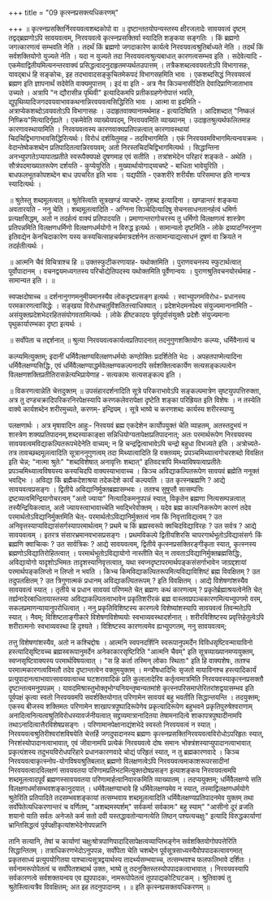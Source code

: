 +++
title = "09 कृत्स्नप्रसक्त्यधिकरणम्"

+++
॥ कृत्स्नप्रसक्तिर्निरवयवत्वशब्दकोपो वा ॥ दृष्टान्ततयोपन्यस्तस्य क्षीरजलादेः सावयवत्वं दृष्टम् तद्वद्ब्रह्मणोऽपि सावयवत्वम्, निरवयवत्वे कृत्स्नप्रसक्तिर्वा स्यादिति शङ्कया सङ्गतिः । किं ब्रह्मणो जगत्कारणत्वं सम्भवति नेति । तदर्थं किं ब्रह्मणो जगदाकारेण कार्यत्वे निरवयवत्वश्रुतिर्बाध्यते नेति । तदर्थं किं सर्वशक्तियोगो युज्यते नेति । यदा न युज्यते तदा निरवयवत्वश्रुत्यबाधात् कारणत्वसम्भव इति । सदेवेत्यादि - एकमेवाद्वितीयमित्यनन्तरवाक्यं प्रसिद्धत्वादनुदाहृतमप्यर्थतउपात्तम् । तत्रैकशब्दत्ववयवतोऽपि विभागासहः, यावद्बाधं हि सङ्कोचः, इह तदभावादसङ्कुचितमेकपदं विभागसहमिति भावः । एकशब्दसिद्धं निरवयवत्वं ब्रह्मण इति ज्ञापनार्थं सदेवेति वाक्यमुपात्तम् । इदं वा इति - अत्र नैव किञ्चनासीदिति देवादिप्राणिजाताभाव उच्यते । अत्रापि "न द्यौरासीन्न पृथिवी" इत्यादिकमपि प्रतीकग्रहणेनोपात्तं भवति, द्युपृथिव्यादिजगदवयवाभावकथनान्निरवयवत्वसिद्धिरिति भावः । आत्मा वा इदमिति - अत्राप्येकशब्दोऽवयवतोऽपि विभागासहः । उदाहृतवाक्यानामर्थमाह - इत्यादिष्विति । आदिशब्दात् "निष्कलं निष्क्रिय"मित्यादिर्गृह्यते । एकमेवेति व्याख्येयपदम्, निरवयवमिति व्याख्यानम् । उदाहृतश्रुत्यर्थफलितमाह कारणावस्थायामिति । निरवयवत्वस्य कारणवाक्यप्रतिपन्नत्वात् कारणावस्थायां चिदचिद्विभागाभावसिद्धिरित्यर्थः। विरोधं दर्शयितुमाह - तदविभागमिति । एकं निरवयवमविभागमित्यन्वयक्रमः । वेदान्तेष्वेकशब्देन प्रतिपादितत्वान्निरवयवम्; अतो निरस्तचिदचिद्विभागमित्यर्थः । सिद्धान्तिना अनभ्युपगतेऽप्यापातप्रतीते स्वरूपैक्यपक्षे दूषणमाह एवं सतीति । तत्रांशभेदेन परिहारं शङ्कते - अथेति । सौत्रंपदमाख्यातरूपेण दर्शयति - कुप्येयुरिति । मुख्यार्थायोगाद्य्वचष्टे - बाधिता भावेयुरिति । बाधफलभूतकोपशब्देन बाध उपचरित इति भावः । यद्यपीति - एकशरीरे शरीर्यंशः परिसमाप्त इति नान्यत्र स्यादित्यर्थः ।

॥ श्रुतेस्तु शब्दमूलत्वात् ॥ श्रुतेस्त्विति सूत्रखण्डं व्याचष्टे- तुशब्द इत्यादिना । खण्डान्तरं शङ्कया अवतारयति - ननु चेति । शब्दमूलत्वादिति - अग्निना सिञ्चेदित्यादिषु सेचनसाधनतानर्हत्वं धमिर्णः प्रत्यक्षसिद्धम्, अतो न तदर्हत्वं वाक्यं प्रतिपादयति । प्रमाणान्तरागोचरस्य तु धर्मिणो विलक्षणत्वं शास्त्रेण प्रतिपन्नमिति विलक्षणधर्मिणो विलक्षणधर्मयोगो न विरुद्ध इत्यर्थः । सामान्यतो दृष्टमिति - लोके द्रव्यादग्निरनुप्ण इतिवद्येन केनचिदाकारेण यस्य कस्यचित्साहचर्यमात्रदर्शनेन तत्सामान्याद्यत्साधनं दूषणं वा क्रियते न तदर्हतीत्यर्थः ।

॥ आत्मनि चैवं विचित्राश्च हि ॥ उक्तस्फुटीकरणायाह- यथोक्तमिति । पुराणवचनस्य स्फुटार्थत्वात् पूर्वोपादानम् । वचनद्वयमध्यगतस्य परिचोद्येतिपदस्य यथोक्तमिति पूर्वेणान्वयः । पुराणश्रुतिवचनयोरर्थमाह - सामान्यत इति । ॥

स्वपक्षदोषाच्च ॥ दर्शनानुगणमनुमीयमानस्यैव लोकदृष्टप्रसङ्ग इत्यर्थः । स्वाभ्युपगमविरोधः- प्रधानस्य परमकारणत्वासिद्धेः । सङ्खया विरोधश्चतुविंशतितत्त्वाधिक्यात् । प्रदेशभेदमनपेक्ष्य संयुज्यमानानामिति - असंयुक्तप्रदेशभेदरहितसंयोगवतामित्यर्थः । लोके हीष्टकादयः पूर्वपूर्वासंयुक्तैः प्रदेशैः संयुज्यमानाः पृथुकार्यारम्भका दृष्टा इत्यर्थः ।

॥ सर्वोपेता च तद्दर्शनात् ॥ श्रुत्या निरवयवत्वकार्यत्वप्रतिपादनात् तदनुगुणशक्तियोगः कल्प्यः, धर्मिवैनात्यं च

कल्प्यमित्युक्तम्; इदानीं धर्मिवैलक्षण्यविलक्षणधर्मयोः कण्ठोक्तिः प्रदर्शितेति भेदः । अपहतपाप्मेत्यादिना धर्मिवैलक्षण्यसिद्धिः, एवं धर्मिवैलक्षण्याद्धर्मवेलक्षण्यकल्पनादपि सर्वशक्तित्वकार्येण सत्यसङ्कल्पत्वेन विलक्षणशक्तिप्रतीतिरासन्नेत्यभिप्रायेणाह - सत्यकामः सत्यसङ्कल्प इति ।

॥ विकरणत्वान्नेति चेत्तदुक्तम् ॥ उपसंहारदर्शनादिति सूत्रे परिकराभावेऽपि सङ्कल्पमात्रेण सृष्टयुपपत्तिरुक्ता, अत्र तु दण्डचक्रादिपरिकरनिरपेक्षस्यापि करणकलेवरापेक्षा दृष्टेति शङ्का परिह्रियत इति विशेषः । न तस्येति वाक्ये कार्यशब्देन शरीरमुच्यते, करणम्- इन्द्रियम् । सूत्रे भाष्ये च करणशब्दः कार्यस्य शरीरस्याप्यु

पलक्षणार्थः । अत्र मृषावादिन आहुः- निरवयवं ब्रह्म एकदेशेन कार्योपयुक्तं चेति व्याहतम्, अतस्तदुभयं न शास्त्रेण शक्यप्रतिपादनम्,शब्दस्याकाङ्क्षा सन्निधियोग्यतापेक्षाप्रतिपादनात्; अतः परमार्थरूपेण निरवयवस्य सावयवत्वमविद्याकल्पितरूपभेदेनेति वाच्यम्; न हि चन्द्रद्वित्वाभावेऽपि चन्द्रो बहुधा विभज्यते इति । अत्रोच्यते- तत्र तावच्छब्दमूलत्वादिति सूत्राननुगुणत्वम् तदा मिथ्यात्वादिति हि वक्तव्यम्; प्रपञ्चमिथ्यात्वगोचरशब्दो विवक्षित इति चेन्न; "नात्मा श्रुतेः" "शब्दविशेषात् अनावृत्तिः शब्दात्" इतिवदत्रापि मिथ्याविषयत्वाप्रतीतेः प्रपञ्चमिथ्यात्वविषयस्य कस्यचिदपि वाक्यस्याभावाच्च । किञ्च अविद्याकल्पितरूपेण सावयवं ब्रह्मेति ननूक्तं भवद्भिः । अविद्या किं ब्रह्मैकदेशाश्रया तदेकदेशे कार्यं कल्पयति । उत कृत्स्नब्रह्मणि ? आद्ये सावयवत्वप्रसङ्गः । द्वितीये अविद्यानिर्मुक्तब्रह्मासम्भवः । ततश्च सुषुप्तौ सत्सम्पत्तिः द्रष्टव्यत्वमिन्द्रियागोचरत्वम् "अतो ज्याया" नित्यादिकमनुपपन्नं स्यात्, विकृतेन ब्रह्मणा नित्यसम्पन्नत्वात् तस्यैन्द्रियिकत्वात्, अतो ज्यायस्त्वाभावाच्चेति भवद्भिरेवोक्तम् । यदेव ब्रह्म काल्पनिकरूपेण कारणं तदेव परमार्थतोऽविद्यानिर्मुक्तमिति चेत्- परमार्थतोऽविद्यानिर्मुक्तत्वं नाम किं निवृत्ताविद्यत्वम् ? उत अनिवृत्तस्याप्यविद्यासंसर्गस्यापरमार्थत्वम् ? प्रथमे च किं ब्रह्मस्वरूपे क्वचिदविद्याविरहः ? उत सर्वत्र ? आद्ये सावयवत्वम् । इतरत्र संसारभ्रमानवभासप्रसङ्गः । प्रथमविकल्पे द्वितीयशिरसि चापरगार्थभूतोऽविद्यासंसर्गः किं ब्रह्मणि क्वाचित्कः ? उत सार्वत्रिकः ? आद्ये सावयवत्वम्, द्वितीये कृत्स्नप्रसक्तिरङ्गीकृता स्यात्, कृत्स्नस्य ब्रह्मणोऽविद्यातिरोहितत्वात् । परमार्थभूतोऽविद्यायोगो नास्तीति चेत् न तावताऽविद्यानिर्मुक्तब्रह्मसिद्धिः, अविद्यायोगो यादृशोऽभिमतः तादृशस्यानिवृत्तत्वात्, यथा स्वप्नदृष्टापरमार्थपङ्कसंसर्गाभावेन जाग्रद्दशायां परमार्थपङ्कलिप्तो न लिप्तो न भवति । किभ्च किमविद्याकल्पितरूपमित्यविद्याविशिष्टं ब्रह्म विवक्षितम् ? उत तदुपलक्षितम् ? उत त्रिगुणात्मकं प्रधानम् अविद्याकल्पितरूपम् ? इति विवक्षितम् । आद्ये विशेषणांशस्यैव सावयवत्वं स्यात् । तृतीये च प्रधान सावयवं परिणमते चेत् ब्रह्मणः कथं कारणत्वम् ? प्रकृतेर्ब्रह्माश्रयत्वेनेति चेत् तर्ह्यनादेरबाधितायास्तस्या अविद्याकल्पितत्वाभावेन प्रकृतिशरीरकं ब्रह्म वास्तवप्रपञ्चकारणमित्यभ्युपगमो वरम्, सकलप्रमाणन्यायानुपरोधित्वात् । ननु प्रकृतिविशिष्टस्य कारणत्वे विशेष्यांशस्यापि सावयवत्वं तिवन्मतेऽपि स्यात् । नैवम्; विशिष्टताङ्गीकारे विशेषणविशेष्ययोः स्वभाव्यवस्थादर्शनात् । शरीरविशिष्टस्य प्रवृत्तिहेतुत्वेऽपि शरीरात्मनोः स्वभाव्यवस्था हि दृश्यते । विशिष्टस्य कारणत्वमेव ह्यभ्युपगतम्, ननु सावयवत्वम्;

तत्तु विशेषणांशस्यैव, अतो न कश्चिद्दोषः । आत्मनि स्वपनदर्शिनि स्वरूपानुपमर्देन विविधसृष्टिवन्मायाविनो हस्त्यादिसृष्टिवच्च ब्रह्मस्वरूपानुमर्देन अनेकाकारसृष्टिरिति "आत्मनि चैवम्" इति सूत्रव्याख्यानमप्ययुक्तम्, स्वप्नसृष्टिवाक्यस्य परमार्थविषयत्वात् । "स हि कर्ता तस्मिन् लोकाः स्थिताः" इति हि वाक्यशेषः, ततश्च परमात्मकारणत्वविमतौ तदेव दृष्टान्तत्वेन वक्तुमयुक्तम् । मन्त्रौषधादिभिः सृजतो मायाविनश्च हस्त्यादिकार्यं प्रत्युपादानत्वाभावात्सावयवत्वाच्च घटशरावादिकं प्रति कुलालादेरिव कर्तृत्वमात्रमिति निरवयवस्याकृत्स्नप्रसक्तौ दृष्टान्तत्वमनुपपन्नम् । यावदमिश्रास्तुभोक्तृभोग्यनियन्तृष्वन्यतमांशे कृत्स्नपरिसमाप्तेरितरांशद्वयासम्भव इति पूर्वपक्षं कृत्वा स्वतो निरवयवमपि सवर्शक्तियोगात् परिणामेन सावयवं बहु भवतीति सिद्धान्तयन्ति । तदयुक्तम्; एकस्य बीजस्य शक्तिमतः परिणामेन शाखापत्रपुष्पादिरूपेणेव प्रकृत्यादिरूपेण बहुभवने प्रकृतिपुरुषेश्वराणाम् अनादित्वनित्यत्वश्रुतिविरोधस्यावर्जनीयत्वात् सद्द्रव्यमात्रानादितया तेषामनादित्वे शाकापत्रपुष्पादीनामपि तथाऽनादित्वात्तैरविशेषप्रसङ्गः । परिणामानपेक्षानाद्यंशभेदे स्वस्तो निरवयवत्वं न स्यात् । निरवयवत्वश्रुतिरीश्वरांशविषयेति चेत्तर्हि जगदुपादानस्य ब्रह्मणः कृत्स्नप्रसक्तिनिरवयवत्वविरोधोऽपरिहृतः स्यात्, निरशंस्योपादानत्वाभावात्, एवं जीवानामपि प्रत्येकं निरवयवत्वे दोषः समानः भोक्त्रंशस्याप्युपादानत्वाभावात् प्रकृत्यंशस्य तदुभयविरोधपरिहारे प्रधानकारणवादे चोद्यं परिहृतं स्यात्, न तु ब्रह्मकारणवादे । किञ्च निरवयवत्वाकृत्स्नोप-योगविषयश्रुतिबलात् ब्रह्मणो विलक्षणत्वेऽपि निरवयवत्वमाकाशरूपरसादीनां निरवयवत्वादविलक्षणं सावयवतया परिणामप्रतिभटमित्युक्तदोषप्रसङ्ग इत्याशङ्कय निरवयवत्वमपि शब्दमूलत्वादपूर्वं ब्रह्मणस्सावयवतया परिणामार्हत्वानिवारकमिति व्याख्यातम् । तदप्ययुक्तम्; धर्मिवैलक्षण्ये सति विलक्षणधर्मासम्भवशङ्कानुदयात् । धर्मवैलक्षण्याभावे हि धर्मिवेलक्षण्यमेव न स्यात्, तस्माद्विलक्षणधर्मयोगे श्रुतेरिति प्रतिपादिते तदसम्भवशङ्कायां तत्सम्भवाय शब्दमूलत्वादिति धर्मिवैलक्षण्यप्रतिपादनमेव युक्तम् तथा सर्वोपेतेत्यधिकरणान्तरं च वर्णितम्, "अशब्दमस्पर्शम्" सर्वकर्मा सर्वकामः" बहु स्याम्" "आसीनो दूरं व्रजति शयानो याति सर्वतः अनेजते कर्म सतो दवी यस्तद्धावतोन्यानत्येति तिष्ठन् पश्यत्यचक्षुः" इत्यादि विरुद्धकार्याणां भ्रान्तिसिद्धत्वं पूर्वपक्षीकृत्यांशभेदेनोपपन्नानि

तानि सत्यानि, तेषां च कार्याणां चक्षुःश्रोत्रपाणिपादादिसापेक्षत्वव्याप्तिभङ्गेन सर्वशक्तियोगोपपत्तेरिति सिद्धान्तितम् । तत्राधिकरणभेदोऽनुपपन्नः, सर्वोपेता चेति चशब्देन पूर्वसूत्रसाध्यस्यैवोपपादकत्वावगमात् प्रकृतसाध्यं प्रत्युपयोगितया पाश्चात्यसूत्रद्वयार्थस्य तादर्थ्यसम्भवाच्च, तत्सम्भवश्च फलफलिभावे दर्शितः । सर्वनामरूपोपेतत्वं च सर्वोपेतशब्दार्थ उक्तः, भाष्ये तु तदनुक्तिस्तस्योपपादकत्वाभावात् । निरवयवस्यापि सर्वकारणत्वे सर्वशक्तयन्वय एव ह्युपपादकः, नामरूपोपेतत्वं तूपपाद्यकोटिघटकम् । श्रुतिवाक्यं तु श्रुतेस्त्वित्यत्रैव विवक्षितम्; अत इह तदनुपादानम् । ॥ इति कृत्स्नप्रसक्तयधिकरणम् ॥

